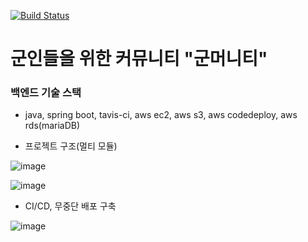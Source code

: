 [![Build Status](https://travis-ci.org/chlalstjd430/goonmeonity_backend.svg?branch=develop)](https://travis-ci.org/chlalstjd430/goonmeonity_backend)

# 군인들을 위한 커뮤니티 "군머니티"

### 백엔드 기술 스택
- java, spring boot, tavis-ci, aws ec2, aws s3, aws codedeploy, aws rds(mariaDB)

- 프로젝트 구조(멀티 모듈)

![image](https://user-images.githubusercontent.com/50758600/83367688-c7ee8e80-a3f0-11ea-9e71-ecc0c1797601.png)

![image](https://user-images.githubusercontent.com/50758600/83367798-506d2f00-a3f1-11ea-8ad0-d96d38d151e5.png)

- CI/CD, 무중단 배포 구축

![image](https://user-images.githubusercontent.com/50758600/83367614-67f7e800-a3f0-11ea-999c-88798d0cbd4e.png)
